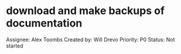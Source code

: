 # download and make backups of documentation

Assignee: Alex Toombs
Created by: Will Drevo
Priority: P0
Status: Not started